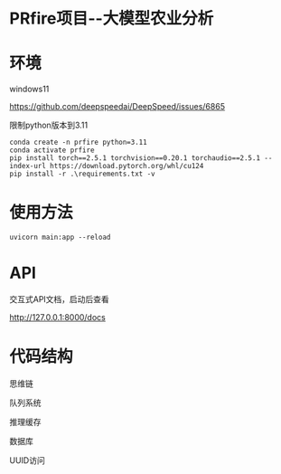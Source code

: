 # PRfire项目--大模型农业分析

# 环境

windows11

https://github.com/deepspeedai/DeepSpeed/issues/6865

限制python版本到3.11

```
conda create -n prfire python=3.11
conda activate prfire
pip install torch==2.5.1 torchvision==0.20.1 torchaudio==2.5.1 --index-url https://download.pytorch.org/whl/cu124
pip install -r .\requirements.txt -v
```

# 使用方法

```
uvicorn main:app --reload
```

# API

交互式API文档，启动后查看

http://127.0.0.1:8000/docs

# 代码结构

思维链

队列系统

推理缓存

数据库

UUID访问
